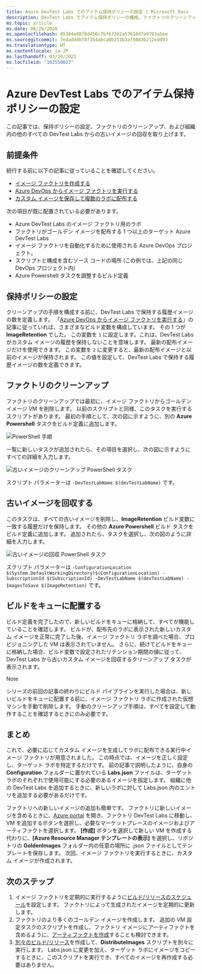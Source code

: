 ```yaml
---
title: Azure DevTest Labs でのアイテム保持ポリシーの設定 | Microsoft Docs
description: DevTest Labs でアイテム保持ポリシーの構成、ファクトリのクリーンアップ、古いイメージの削除を行う方法について説明します。
ms.topic: article
ms.date: 06/26/2020
ms.openlocfilehash: 85384e88f8d456c7bf67302a57618d7a9703a5ee
ms.sourcegitcommit: 7edadd4bf8f354abca0b253b3af98836212edd93
ms.translationtype: HT
ms.contentlocale: ja-JP
ms.lasthandoff: 03/10/2021
ms.locfileid: "102550027"
---
```

# <a name="set-up-retention-policy-in-azure-devtest-labs"></a>Azure DevTest Labs でのアイテム保持ポリシーの設定
この記事では、保持ポリシーの設定、ファクトリのクリーンアップ、および組織内の他のすべての DevTest Labs からの古いイメージの回収を取り上げます。 

## <a name="prerequisites"></a>前提条件
続行する前に以下の記事に従っていることを確認してください。

- [イメージ ファクトリを作成する](image-factory-create.md)
- [Azure DevOps からイメージ ファクトリを実行する](image-factory-set-up-devops-lab.md)
- [カスタム イメージを保存して複数のラボに配布する](image-factory-save-distribute-custom-images.md)

次の項目が既に配置されている必要があります。

- Azure DevTest Labs のイメージ ファクトリ用のラボ
- ファクトリがゴールデン イメージを配布する 1 つ以上のターゲット Azure DevTest Labs
- イメージ ファクトリを自動化するために使用される Azure DevOps プロジェクト。
- スクリプトと構成を含むソース コードの場所 (この例では、上記の同じ DevOps プロジェクト内)
- Azure Powershell タスクを調整するビルド定義
 
## <a name="setting-the-retention-policy"></a>保持ポリシーの設定
クリーンアップの手順を構成する前に、DevTest Labs で保持する履歴イメージの数を定義します。 「[Azure DevOps からイメージ ファクトリを実行する](image-factory-set-up-devops-lab.md)」の記事に従っていれば、さまざまなビルド変数を構成しています。 その 1 つが **ImageRetention** でした。 この変数を `1` に設定します。これは、DevTest Labs がカスタム イメージの履歴を保持しないことを意味します。 最新の配布イメージだけを使用できます。 この変数を `2` に変更すると、最新の配布イメージと以前のイメージが保持されます。 この値を設定して、DevTest Labs で保持する履歴イメージの数を定義できます。

## <a name="cleaning-up-the-factory"></a>ファクトリのクリーンアップ
ファクトリのクリーンアップでは最初に、イメージ ファクトリからゴールデン イメージ VM を削除します。 以前のスクリプトと同様、このタスクを実行するスクリプトがあります。 最初の手順として、次の図に示すように、別の **Azure Powershell** タスクをビルド定義に追加します。

![PowerShell 手順](./media/set-retention-policy-cleanup/powershell-step.png)

一覧に新しいタスクが追加されたら、その項目を選択し、次の図に示すようにすべての詳細を入力します。

![古いイメージのクリーンアップ PowerShell タスク](./media/set-retention-policy-cleanup/configure-powershell-task.png)

スクリプト パラメーターは `-DevTestLabName $(devTestLabName)` です。

## <a name="retire-old-images"></a>古いイメージを回収する 
このタスクは、すべての古いイメージを削除し、**ImageRetention** ビルド変数に一致する履歴だけを保持します。 その他の **Azure Powershell** ビルド タスクをビルド定義に追加します。 追加されたら、タスクを選択し、次の図のように詳細を入力します。 

![古いイメージの回収 PowerShell タスク](./media/set-retention-policy-cleanup/retire-old-image-task.png)

スクリプト パラメーターは `-ConfigurationLocation $(System.DefaultWorkingDirectory)$(ConfigurationLocation) -SubscriptionId $(SubscriptionId) -DevTestLabName $(devTestLabName) -ImagesToSave $(ImageRetention)` です。

## <a name="queue-the-build"></a>ビルドをキューに配置する
ビルド定義を完了したので、新しいビルドをキューに格納して、すべてが機能していることを確認します。 ビルドが、配布先のラボに表示された新しいカスタム イメージを正常に完了した後、イメージ ファクトリ ラボを調べた場合、プロビジョニングした VM は表示されていません。 さらに、続けてビルドをキューに格納した場合、ビルド変数で設定されたリテンション期間の値に従って、DevTest Labs から古いカスタム イメージを回収するクリーンアップ タスクが表示されます。

> [!NOTE]
> シリーズの前回の記事の終わりにビルド パイプラインを実行した場合は、新しいビルドをキューに配置する前に、イメージ ファクトリ ラボに作成された仮想マシンを手動で削除します。  手動のクリーンアップ手順は、すべてを設定して動作することを確認するときにのみ必要です。



## <a name="summary"></a>まとめ
これで、必要に応じてカスタム イメージを生成してラボに配布できる実行中イメージ ファクトリが用意されました。 この時点では、イメージを正しく設定し、ターゲット ラボを特定するだけです。 前の記事で説明したように、自身の **Configuration** フォルダーに置かれている **Labs.json** ファイルは、ターゲット ラボのそれぞれで使用可能にする必要のあるイメージを指定します。 組織に他の DevTest Labs を追加するときに、新しいラボに対して Labs.json 内のエントリを追加する必要があるだけです。

ファクトリへの新しいイメージの追加も簡単です。 ファクトリに新しいイメージを含めるときに、[Azure portal](https://portal.azure.com) を開き、ファクトリ DevTest Labs に移動し、VM を追加するボタンを選択し、必要なマーケットプレースのイメージおよびアーティファクトを選択します。 **[作成]** ボタンを選択して新しい VM を作成する代わりに、**[Azure Resource Manager テンプレートの表示]** を選択し、リポジトリの **GoldenImages** フォルダー内の任意の場所に .json ファイルとしてテンプレートを保存します。 次回、イメージ ファクトリを実行するときに、カスタム イメージが作成されます。


## <a name="next-steps"></a>次のステップ
1. イメージ ファクトリを定期的に実行するように[ビルド/リリースのスケジュール](/azure/devops/pipelines/build/triggers?tabs=designer)を設定します。 ファクトリによって生成されたイメージを定期的に更新します。
2. ファクトリのより多くのゴールデン イメージを作成します。 追加の VM 設定タスクのスクリプトを作成し、ファクトリ イメージにアーティファクトを含めるように、[アーティファクトを作成](devtest-lab-artifact-author.md)することも検討できます。
4. [別々のビルド/リリース](/azure/devops/pipelines/overview?view=azure-devops-2019)を作成して、**DistributeImages** スクリプトを別々に実行します。 Labs.json に変更を加え、ターゲット ラボにイメージをコピーするときに、このスクリプトを実行でき、すべてのイメージを再作成する必要はありません。

